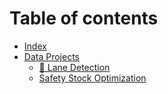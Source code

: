 # Table of contents

* [Index](README.md)
* [Data Projects](readme/README.md)
  * [🚚 Lane Detection](readme/lane-detection.md)
  * [Safety Stock Optimization](readme/safety-stock-optimization.md)

